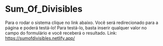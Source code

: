 # Sum_Of_Divisibles
Para o rodar o sistema clique no link abaixo. Você será redirecionado para a página e poderá testá-lo! Para testá-lo, basta inserir qualquer valor no campo do formulário e você receberá o resultado. Link: https://sumofdivisibles.netlify.app/
